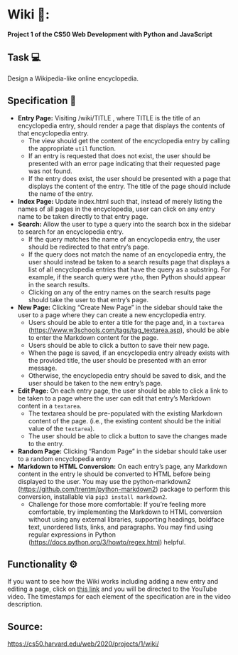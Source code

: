 # Wiki :notebook_with_decorative_cover::

**Project 1 of the CS50 Web Development with Python and JavaScript**

## Task :computer:

Design a Wikipedia-like online encyclopedia.

## Specification 📝

* **Entry Page:** Visiting /wiki/TITLE , where TITLE is the title of an encyclopedia entry, should render a page that displays the contents of that encyclopedia entry.
    * The view should get the content of the encyclopedia entry by calling the appropriate `util` function.
    * If an entry is requested that does not exist, the user should be presented with an error page indicating that their requested page was not found.
    * If the entry does exist, the user should be presented with a page that displays the content of the entry. The title of the page should include the name of the entry.
* **Index Page:** Update index.html such that, instead of merely listing the names of all pages in the encyclopedia, user can click on any entry name to be taken directly to that entry page.
* **Search:** Allow the user to type a query into the search box in the sidebar to search for an encyclopedia entry.
    * If the query matches the name of an encyclopedia entry, the user should be redirected to that entry’s page.
    * If the query does not match the name of an encyclopedia entry, the user should instead be taken to a search results page that displays a list of all encyclopedia entries that have the query as a substring. For example, if the search query were `ytho`, then Python should appear in the search results.
    * Clicking on any of the entry names on the search results page should take the user to that entry’s page.
* **New Page:** Clicking “Create New Page” in the sidebar should take the user to a page where they can create a new encyclopedia entry.
    * Users should be able to enter a title for the page and, in a `textarea` (https://www.w3schools.com/tags/tag_textarea.asp), should be able to enter the Markdown content for the page.
    * Users should be able to click a button to save their new page.
    * When the page is saved, if an encyclopedia entry already exists with the provided title, the user should be presented with an error message.
    * Otherwise, the encyclopedia entry should be saved to disk, and the user should be taken to the new entry’s page.
* **Edit Page:** On each entry page, the user should be able to click a link to be taken to a page where the user can edit that entry’s Markdown content in a `textarea`.
    * The textarea should be pre-populated with the existing Markdown content of the page. (i.e., the existing content should be the initial value of the `textarea`).
    * The user should be able to click a button to save the changes made to the entry.
* **Random Page:** Clicking “Random Page” in the sidebar should take user to a random encyclopedia entry
* **Markdown to HTML Conversion:** On each entry’s page, any Markdown content in the entry le should be converted to HTML before being
displayed to the user. You may use the python-markdown2 (https://github.com/trentm/python-markdown2) package to perform this conversion, installable via `pip3 install markdown2`.
    * Challenge for those more comfortable: If you’re feeling more comfortable, try implementing the Markdown to HTML conversion without using any external libraries, supporting headings, boldface text, unordered lists, links, and paragraphs. You may find using regular expressions in Python (https://docs.python.org/3/howto/regex.html) helpful.
    
## Functionality :gear:

If you want to see how the Wiki works including adding a new entry and editing a page, click on [this link](https://youtu.be/r4mDJsWYwW0) and you will be directed to the YouTube video. The timestamps for each element of the specification are in the video description.

    
## Source: 

https://cs50.harvard.edu/web/2020/projects/1/wiki/
